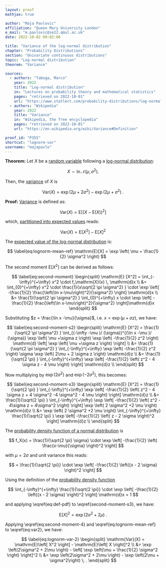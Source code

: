 ```yaml
---
layout: proof
mathjax: true

author: "Maja Pavlovic"
affiliation: "Queen Mary University London"
e_mail: "m.pavlovic@se22.qmul.ac.uk"
date: 2022-10-02 09:02:00

title: "Variance of the log-normal distribution"
chapter: "Probability Distributions"
section: "Univariate continuous distributions"
topic: "Log-normal distribution"
theorem: "Variance"

sources:
  - authors: "Taboga, Marco"
    year: 2022
    title: "Log-normal distribution"
    in: "Lectures on probability theory and mathematical statistics"
    pages: "retrieved on 2022-10-01"
    url: "https://www.statlect.com/probability-distributions/log-normal-distribution"
  - authors: "Wikipedia"
    year: 2022
    title: "Variance"
    in: "Wikipedia, the free encyclopedia"
    pages: "retrieved on 2022-10-01"
    url: "https://en.wikipedia.org/wiki/Variance#Definition"

proof_id: "P355"
shortcut: "lognorm-var"
username: "majapavlo"
---
```



**Theorem:** Let $X$ be a [random variable](/D/rvar) following a [log-normal distribution](/D/lognorm):

$$
X \sim \ln \mathcal{N}(\mu, \sigma^2) .
$$

Then, the [variance](/D/var) of $X$ is

$$ \label{eq:lognorm-var}
\mathrm{Var}(X) = \exp \left(2\mu +2\sigma^2\right) - \exp \left(2\mu + \sigma^2\right) \; .
$$


**Proof:**
[Variance](/D/var) is defined as: 

$$ \label{eq:var}
\mathrm{Var}(X) = \mathrm{E}\left[ (X-\mathrm{E}(X))^2 \right] 
$$

which, [ partitioned into expected values](/P/var-mean) reads:

$$ \label{eq:var2}
\mathrm{Var}(X) = \mathrm{E}\left[ X^2 \right] - \mathrm{E}\left[ X \right]^2
$$

The [expected value of the log-normal distribution](/P/lognorm-mean) is: 

$$ \label{eq:lognorm-mean-ref}
\mathrm{E}[X] = \exp \left( \mu + \frac{1}{2} \sigma^2  \right)
$$

The second moment $\mathrm{E}[X^2]$ can be derived as follows:

$$ \label{eq:second-moment}
\begin{split}
\mathrm{E} [X^2] = \int_{- \infty}^{+\infty} x^2 \cdot f_\mathrm{X}(x) \, \mathrm{d}x \\
&= \int_{0}^{+\infty} x^2 \cdot \frac{1}{x\sqrt{2 \pi \sigma^2} } \cdot \exp \left[ -\frac{1}{2}  \frac{\left(\ln x-\mu\right)^2}{\sigma^2} \right]  \mathrm{d}x \\
&= \frac{1}{\sqrt{2 \pi \sigma^2} } \int_{0}^{+\infty} x \cdot \exp \left[ -\frac{1}{2}  \frac{\left(\ln x-\mu\right)^2}{\sigma^2} \right]\mathrm{d}x
\end{split}
$$

Substituting $z = \frac{\ln x -\mu}{\sigma}$, i.e. $x = \exp \left( \mu + \sigma z \right )$, we have:

$$ \label{eq:second-moment-s2}
\begin{split}
\mathrm{E} [X^2] = \frac{1}{\sqrt{2 \pi \sigma^2} } \int_{(-\infty -\mu )/ (\sigma)}^{(\ln x -\mu )/ (\sigma)} \exp \left( \mu +\sigma z \right) \exp \left( -\frac{1}{2}  z^2 \right) \mathrm{d} \left[ \exp \left( \mu +\sigma z \right) \right] \\
&= \frac{1}{\sqrt{2 \pi \sigma^2} } \int_{-\infty}^{+\infty} \exp \left( -\frac{1}{2}  z^2 \right) \sigma \exp \left( 2\mu + 2 \sigma z \right) \mathrm{d}z \\
&= \frac{1}{\sqrt{2 \pi} } \int_{-\infty}^{+\infty} \exp \left[ -\frac{1}{2} \left(   z^2 - 4 \sigma z - 4 \mu  \right) \right] \mathrm{d}z \\
\end{split}
$$

Now multiplying by $\exp \left( 2 \sigma^2 \right)$ and $\exp \left(- 2 \sigma^2 \right)$, this becomes:

$$ \label{eq:second-moment-s3}
\begin{split}
\mathrm{E} [X^2] = \frac{1}{\sqrt{2 \pi} } \int_{-\infty}^{+\infty} \exp \left[ -\frac{1}{2} \left(   z^2 - 4 \sigma z + 4 \sigma^2 -4 \sigma^2 - 4 \mu  \right) \right] \mathrm{d}z \\
&= \frac{1}{\sqrt{2 \pi} } \int_{-\infty}^{+\infty} \exp \left[ -\frac{1}{2} \left( z^2 - 4\sigma z + 4\sigma^2 \right) \right] \exp \left( 2 \sigma^2 +2 \mu  \right) \mathrm{d}z \\
&= \exp \left( 2 \sigma^2 +2 \mu   \right) \int_{-\infty}^{+\infty} \frac{1}{\sqrt{2 \pi} } \exp \left[ -\frac{1}{2} \left( z - 2 \sigma \right)^2 \right] \mathrm{d}z \\
\end{split}
$$

The [probability density function of a normal distribution](/P/norm-pdf) is 

$$ 
f_X(x) = \frac{1}{\sqrt{2 \pi} \sigma} \cdot \exp \left[ -\frac{1}{2} \left( \frac{x-\mu}{\sigma} \right)^2 \right]
$$

with $\mu = 2 \sigma$ and unit variance this reads:

$$ 
= \frac{1}{\sqrt{2 \pi}} \cdot \exp \left[ -\frac{1}{2} \left({x - 2 \sigma} \right)^2 \right]
$$

Using the definition of the [probability density function](/D/pdf) 

$$
\int_{-\infty}^{+\infty} \frac{1}{\sqrt{2 \pi}} \cdot \exp \left[ -\frac{1}{2} \left({x - 2 \sigma} \right)^2 \right]  \mathrm{d}x  = 1 
$$

and applying \eqref{eq:def-pdf} to \eqref{second-moment-s3}, we have:

$$ \label{eq:second-moment-4}
\mathrm{E}[X]^2 = \exp \left( 2 \sigma^2 +2 \mu   \right) \; .
$$

Applying \eqref{eq:second-moment-4} and \eqref{eq:lognorm-mean-ref} to \eqref{eq:var2}, we have:

$$ \label{eq:lognorm-var-2}
\begin{split}
\mathrm{Var}(X) = \mathrm{E}\left[ X^2 \right] - \mathrm{E}\left[ X \right]^2  \\
&= \exp \left(2\sigma^2 + 2\mu \right) - \left[ \exp \left(\mu + \frac{1}{2} \sigma^2 \right) \right]^2 \\
&= \exp \left(2\sigma^2 + 2\mu \right) - \exp \left(2\mu + \sigma^2\right) \; .
\end{split}
$$